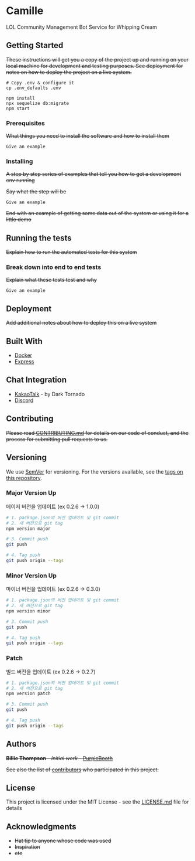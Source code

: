 # Camille

LOL Community Management Bot Service for Whipping Cream

## Getting Started

~~These instructions will get you a copy of the project up and running on your local machine for development and testing purposes. See deployment for notes on how to deploy the project on a live system.~~

```text
# Copy .env & configure it
cp .env_defaults .env

npm install
npx sequelize db:migrate
npm start
```

### Prerequisites

~~What things you need to install the software and how to install them~~

```text
Give an example
```

### Installing

~~A step by step series of examples that tell you how to get a development env running~~

~~Say what the step will be~~

```text
Give an example
```

~~End with an example of getting some data out of the system or using it for a little demo~~

## Running the tests

~~Explain how to run the automated tests for this system~~

### Break down into end to end tests

~~Explain what these tests test and why~~

```text
Give an example
```

## Deployment

~~Add additional notes about how to deploy this on a live system~~

## Built With

* [Docker](https://www.docker.com/get-started)
* [Express](https://expressjs.com/en/starter/installing.html)

## Chat Integration

* [KakaoTalk](https://github.com/DarkTornado/KakaoTalkBot) - by Dark Tornado
* [Discord](https://github.com/discordjs/discord.js)

## Contributing

~~Please read [CONTRIBUTING.md](https://gist.github.com/PurpleBooth/b24679402957c63ec426) for details on our code of conduct, and the process for submitting pull requests to us.~~

## Versioning

We use [SemVer](http://semver.org/) for versioning. For the versions available, see the [tags on this repository](https://github.com/WhippingCream/camille/tags).

### Major Version Up

메이저 버전을 업데이트 (ex 0.2.6 -> 1.0.0)

```bash
# 1. package.json의 버전 업데이트 및 git commit
# 2. 새 버전으로 git tag
npm version major

# 3. Commit push
git push

# 4. Tag push
git push origin --tags
```

### Minor Version Up

마이너 버전을 업데이트 (ex 0.2.6 -> 0.3.0)

```bash
# 1. package.json의 버전 업데이트 및 git commit
# 2. 새 버전으로 git tag
npm version minor

# 3. Commit push
git push

# 4. Tag push
git push origin --tags
```

### Patch

빌드 버전을 업데이트 (ex 0.2.6 -> 0.2.7)

```bash
# 1. package.json의 버전 업데이트 및 git commit
# 2. 새 버전으로 git tag
npm version patch

# 3. Commit push
git push

# 4. Tag push
git push origin --tags
```

## Authors

~~**Billie Thompson** - *Initial work* - [PurpleBooth](https://github.com/PurpleBooth)~~

~~See also the list of [contributors](https://github.com/your/project/contributors) who participated in this project.~~

## License

This project is licensed under the MIT License - see the [LICENSE.md](LICENSE.md) file for details

## Acknowledgments

* ~~Hat tip to anyone whose code was used~~
* ~~Inspiration~~
* ~~etc~~
